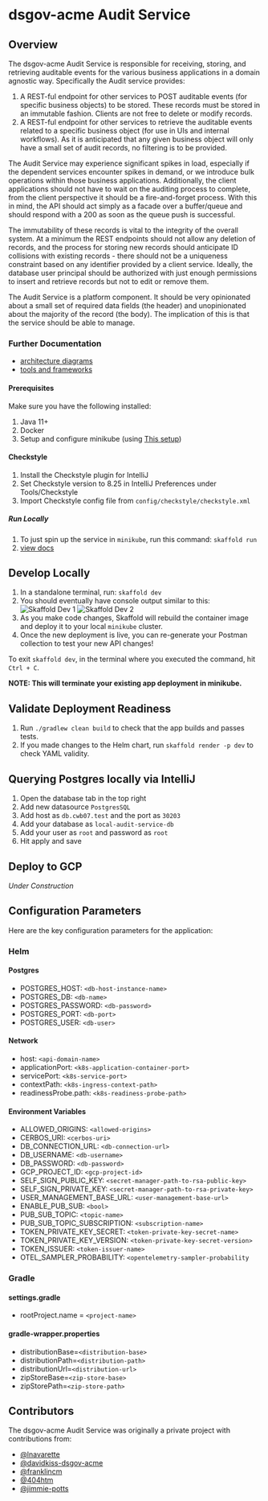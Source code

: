 # dsgov-acme Audit Service

## Overview

The dsgov-acme Audit Service is responsible for receiving, storing, and retrieving auditable events for the
various business applications in a domain agnostic way. Specifically the Audit service provides:

1. A REST-ful endpoint for other services to POST auditable events (for specific business objects)
   to be stored. These records must be stored in an immutable fashion. Clients are not free to
   delete or modify records.
2. A REST-ful endpoint for other services to retrieve the auditable events related to a specific
   business object (for use in UIs and internal workflows). As it is anticipated that any given
   business object will only have a small set of audit records, no filtering is to be provided.

The Audit Service may experience significant spikes in load, especially if the dependent services
encounter spikes in demand, or we introduce bulk operations within those business applications.
Additionally, the client applications should not have to wait on the auditing process to complete,
from the client perspective it should be a fire-and-forget process. With this in mind, the API
should act simply as a facade over a buffer/queue and should respond with a 200 as soon as the
queue push is successful.

The immutability of these records is vital to the integrity of the overall system. At a minimum
the REST endpoints should not allow any deletion of records, and the process for storing new
records should anticipate ID collisions with existing records - there should not be a uniqueness
constraint based on any identifier provided by a client service. Ideally, the database user
principal should be authorized with just enough permissions to insert and retrieve records but
not to edit or remove them.

The Audit Service is a platform component. It should be very opinionated about a small set of
required data fields (the header) and unopinionated about the majority of the record (the body).
The implication of this is that the service should be able to manage.

### Further Documentation

- [architecture diagrams](./docs/architecture/README.md)
- [tools and frameworks](./docs/tools.md)

#### Prerequisites

Make sure you have the following installed:

1. Java 11+
2. Docker
3. Setup and configure minikube (using [This setup](https://github.com/dsgov-acme/cwb07-local-environment))

#### Checkstyle

1. Install the Checkstyle plugin for IntelliJ
2. Set Checkstyle version to 8.25 in IntelliJ Preferences under Tools/Checkstyle
3. Import Checkstyle config file from `config/checkstyle/checkstyle.xml`

##### Run Locally

1. To just spin up the service in `minikube`, run this command: `skaffold run`
2. [view docs](http://api.cwb07.test/as/swagger-ui/index.html)

## Develop Locally

1. In a standalone terminal, run: `skaffold dev`
2. You should eventually have console output similar to this:
![Skaffold Dev 1](docs/assets/skaffold-dev-log-1.png)
![Skaffold Dev 2](docs/assets/skaffold-dev-log-2.png)
3. As you make code changes, Skaffold will rebuild the container image and deploy it to your local `minikube` cluster.
4. Once the new deployment is live, you can re-generate your Postman collection to test your new API changes!

To exit `skaffold dev`, in the terminal where you executed the command, hit `Ctrl + C`.

**NOTE: This will terminate your existing app deployment in minikube.**

## Validate Deployment Readiness

1. Run `./gradlew clean build` to check that the app builds and passes tests.
2. If you made changes to the Helm chart, run `skaffold render -p dev` to check YAML validity.

## Querying Postgres locally via IntelliJ

1. Open the database tab in the top right
2. Add new datasource `PostgresSQL`
3. Add host as `db.cwb07.test` and the port as `30203`
4. Add your database as `local-audit-service-db`
5. Add your user as `root` and password as `root`
6. Hit apply and save

## Deploy to GCP

*Under Construction*

## Configuration Parameters

Here are the key configuration parameters for the application:
### Helm
#### Postgres
- POSTGRES_HOST: `<db-host-instance-name>`
- POSTGRES_DB: `<db-name>`
- POSTGRES_PASSWORD: `<db-password>`
- POSTGRES_PORT: `<db-port>`
- POSTGRES_USER: `<db-user>`

#### Network
- host: `<api-domain-name>`
- applicationPort: `<k8s-application-container-port>`
- servicePort: `<k8s-service-port>`
- contextPath: `<k8s-ingress-context-path>`
- readinessProbe.path: `<k8s-readiness-probe-path>`

#### Environment Variables
- ALLOWED_ORIGINS: `<allowed-origins>`
- CERBOS_URI: `<cerbos-uri>`
- DB_CONNECTION_URL: `<db-connection-url>`
- DB_USERNAME: `<db-username>`
- DB_PASSWORD: `<db-password>`
- GCP_PROJECT_ID: `<gcp-project-id>`
- SELF_SIGN_PUBLIC_KEY: `<secret-manager-path-to-rsa-public-key>`
- SELF_SIGN_PRIVATE_KEY: `<secret-manager-path-to-rsa-private-key>`
- USER_MANAGEMENT_BASE_URL: `<user-management-base-url>`
- ENABLE_PUB_SUB: `<bool>`
- PUB_SUB_TOPIC: `<topic-name>`
- PUB_SUB_TOPIC_SUBSCRIPTION: `<subscription-name>`
- TOKEN_PRIVATE_KEY_SECRET: `<token-private-key-secret-name>`
- TOKEN_PRIVATE_KEY_VERSION: `<token-private-key-secret-version>`
- TOKEN_ISSUER: `<token-issuer-name>`
- OTEL_SAMPLER_PROBABILITY: `<opentelemetry-sampler-probability`

### Gradle

#### settings.gradle
- rootProject.name = `<project-name>`

#### gradle-wrapper.properties
- distributionBase=`<distribution-base>`
- distributionPath=`<distribution-path>`
- distributionUrl=`<distribution-url>`
- zipStoreBase=`<zip-store-base>`
- zipStorePath=`<zip-store-path>`

## Contributors

The dsgov-acme Audit Service was originally a private project with contributions from:

- [@lnavarette](https://github.com/lnavarette)
- [@davidkiss-dsgov-acme](https://github.com/davidkiss-dsgov-acme)
- [@franklincm](https://github.com/franklincm)
- [@404htm](https://github.com/404htm)
- [@jimmie-potts](https://github.com/jimmie-potts)

